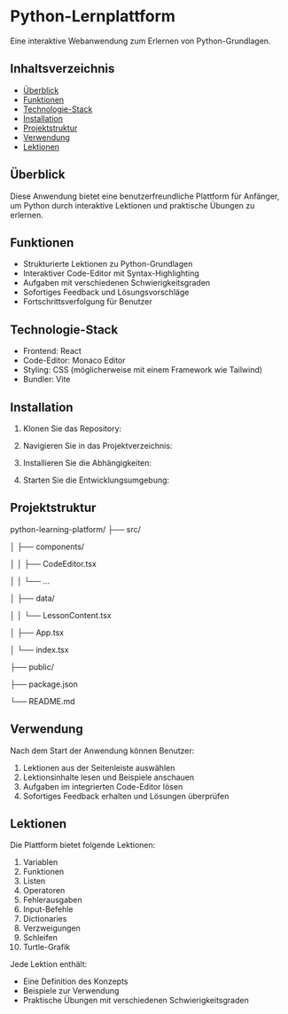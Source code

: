 # Python-Lernplattform

Eine interaktive Webanwendung zum Erlernen von Python-Grundlagen.

## Inhaltsverzeichnis

- [Überblick](#überblick)
- [Funktionen](#funktionen)
- [Technologie-Stack](#technologie-stack)
- [Installation](#installation)
- [Projektstruktur](#projektstruktur)
- [Verwendung](#verwendung)
- [Lektionen](#lektionen)

## Überblick

Diese Anwendung bietet eine benutzerfreundliche Plattform für Anfänger, um Python durch interaktive Lektionen und praktische Übungen zu erlernen.

## Funktionen

- Strukturierte Lektionen zu Python-Grundlagen
- Interaktiver Code-Editor mit Syntax-Highlighting
- Aufgaben mit verschiedenen Schwierigkeitsgraden
- Sofortiges Feedback und Lösungsvorschläge
- Fortschrittsverfolgung für Benutzer

## Technologie-Stack

- Frontend: React
- Code-Editor: Monaco Editor
- Styling: CSS (möglicherweise mit einem Framework wie Tailwind)
- Bundler: Vite

## Installation

1. Klonen Sie das Repository:

2. Navigieren Sie in das Projektverzeichnis:

3. Installieren Sie die Abhängigkeiten:

4. Starten Sie die Entwicklungsumgebung:


## Projektstruktur

python-learning-platform/
├── src/

│ ├── components/

│ │ ├── CodeEditor.tsx

│ │ └── ...

│ ├── data/

│ │ └── LessonContent.tsx

│ ├── App.tsx

│ └── index.tsx

├── public/

├── package.json

└── README.md



## Verwendung

Nach dem Start der Anwendung können Benutzer:

1. Lektionen aus der Seitenleiste auswählen
2. Lektionsinhalte lesen und Beispiele anschauen
3. Aufgaben im integrierten Code-Editor lösen
4. Sofortiges Feedback erhalten und Lösungen überprüfen

## Lektionen

Die Plattform bietet folgende Lektionen:

1. Variablen
2. Funktionen
3. Listen
4. Operatoren
5. Fehlerausgaben
6. Input-Befehle
7. Dictionaries
8. Verzweigungen
9. Schleifen
10. Turtle-Grafik

Jede Lektion enthält:
- Eine Definition des Konzepts
- Beispiele zur Verwendung
- Praktische Übungen mit verschiedenen Schwierigkeitsgraden
